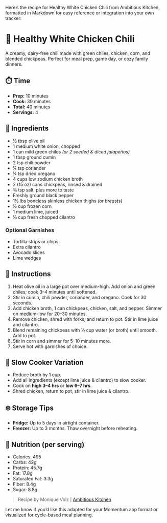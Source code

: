 Here’s the recipe for Healthy White Chicken Chili from Ambitious Kitchen, formatted in Markdown for easy reference or integration into your own tracker:

# 🥣 Healthy White Chicken Chili

A creamy, dairy-free chili made with green chiles, chicken, corn, and blended chickpeas. Perfect for meal prep, game day, or cozy family dinners.

## ⏱️ Time
- **Prep:** 10 minutes  
- **Cook:** 30 minutes  
- **Total:** 40 minutes  
- **Servings:** 4

## 🧄 Ingredients
- ½ tbsp olive oil  
- 1 medium white onion, chopped  
- 1 can mild green chiles *(or 2 seeded & diced jalapeños)*  
- 1 tbsp ground cumin  
- 2 tsp chili powder  
- ¼ tsp coriander  
- ¼ tsp dried oregano  
- 4 cups low sodium chicken broth  
- 2 (15 oz) cans chickpeas, rinsed & drained  
- ¾ tsp salt, plus more to taste  
- Freshly ground black pepper  
- 1½ lbs boneless skinless chicken thighs *(or breasts)*  
- ½ cup frozen corn  
- 1 medium lime, juiced  
- ⅓ cup fresh chopped cilantro  

### Optional Garnishes
- Tortilla strips or chips  
- Extra cilantro  
- Avocado slices  
- Lime wedges

## 🍲 Instructions
1. Heat olive oil in a large pot over medium-high. Add onion and green chiles; cook 3–4 minutes until softened.
2. Stir in cumin, chili powder, coriander, and oregano. Cook for 30 seconds.
3. Add chicken broth, 1 can chickpeas, chicken, salt, and pepper. Simmer on medium-low for 20–30 minutes.
4. Remove chicken, shred with forks, and return to pot. Stir in lime juice and cilantro.
5. Blend remaining chickpeas with ½ cup water (or broth) until smooth. Add to pot.
6. Stir in corn and simmer for 5–10 minutes more.
7. Serve hot with garnishes of choice.

## 🐢 Slow Cooker Variation
- Reduce broth by 1 cup.
- Add all ingredients (except lime juice & cilantro) to slow cooker.
- Cook on **high 3–4 hrs** or **low 6–7 hrs**.
- Shred chicken, return to pot, stir in lime juice & cilantro.

## ❄️ Storage Tips
- **Fridge:** Up to 5 days in airtight container.
- **Freezer:** Up to 3 months. Thaw overnight before reheating.

## 🔢 Nutrition (per serving)
- Calories: 495  
- Carbs: 42g  
- Protein: 45.7g  
- Fat: 17.8g  
- Saturated Fat: 3.3g  
- Fiber: 8.4g  
- Sugar: 8.8g

> Recipe by Monique Volz | [Ambitious Kitchen](https://www.ambitiouskitchen.com/healthy-white-chicken-chili)  


Let me know if you’d like this adapted for your Momentum app format or visualized for cycle-based meal planning.